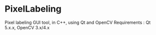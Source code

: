 # PixelLabeling

Pixel labeling GUI tool, in C++, using Qt and OpenCV
Requirements : Qt 5.x.x, OpenCV 3.x/4.x
